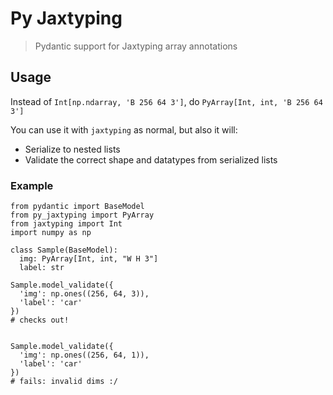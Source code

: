 # Py Jaxtyping

> Pydantic support for Jaxtyping array annotations

## Usage
  
Instead of `Int[np.ndarray, 'B 256 64 3']`, do `PyArray[Int, int, 'B 256 64 3']`

You can use it with `jaxtyping` as normal, but also it will:
- Serialize to nested lists
- Validate the correct shape and datatypes from serialized lists

### Example
```
from pydantic import BaseModel
from py_jaxtyping import PyArray
from jaxtyping import Int
import numpy as np

class Sample(BaseModel):
  img: PyArray[Int, int, "W H 3"]
  label: str

Sample.model_validate({
  'img': np.ones((256, 64, 3)),
  'label': 'car'
})
# checks out!


Sample.model_validate({
  'img': np.ones((256, 64, 1)),
  'label': 'car'
})
# fails: invalid dims :/
```
